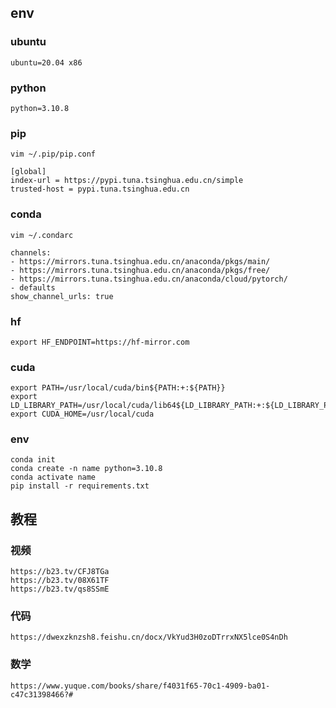 
## env

### ubuntu

    ubuntu=20.04 x86

### python

    python=3.10.8

### pip

    vim ~/.pip/pip.conf
    
    [global]
    index-url = https://pypi.tuna.tsinghua.edu.cn/simple
    trusted-host = pypi.tuna.tsinghua.edu.cn

### conda

    vim ~/.condarc

    channels:
    - https://mirrors.tuna.tsinghua.edu.cn/anaconda/pkgs/main/
    - https://mirrors.tuna.tsinghua.edu.cn/anaconda/pkgs/free/
    - https://mirrors.tuna.tsinghua.edu.cn/anaconda/cloud/pytorch/
    - defaults
    show_channel_urls: true

### hf

    export HF_ENDPOINT=https://hf-mirror.com

### cuda 

    export PATH=/usr/local/cuda/bin${PATH:+:${PATH}}
    export LD_LIBRARY_PATH=/usr/local/cuda/lib64${LD_LIBRARY_PATH:+:${LD_LIBRARY_PATH}}
    export CUDA_HOME=/usr/local/cuda

### env

    conda init
    conda create -n name python=3.10.8
    conda activate name
    pip install -r requirements.txt

## 教程

### 视频

    https://b23.tv/CFJ8TGa
    https://b23.tv/08X61TF
    https://b23.tv/qs8SSmE

### 代码

    https://dwexzknzsh8.feishu.cn/docx/VkYud3H0zoDTrrxNX5lce0S4nDh

### 数学

    https://www.yuque.com/books/share/f4031f65-70c1-4909-ba01-c47c31398466?#
